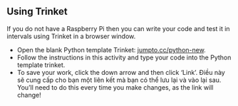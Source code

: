 ## Using Trinket

If you do not have a Raspberry Pi then you can write your code and test it in intervals using Trinket in a browser window.

- Open the blank Python template Trinket: [jumpto.cc/python-new](http://jumpto.cc/python-new).
- Follow the instructions in this activity and type your code into the Python template trinket.
- To save your work, click the down arrow and then click ‘Link’. Điều này sẽ cung cấp cho bạn một liên kết mà bạn có thể lưu lại và vào lại sau. You’ll need to do this every time you make changes, as the link will change!
